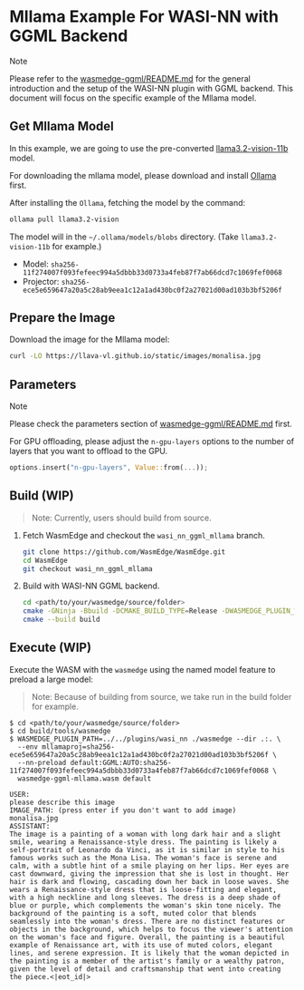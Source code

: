 # Mllama Example For WASI-NN with GGML Backend

> [!NOTE]
> Please refer to the [wasmedge-ggml/README.md](../README.md) for the general introduction and the setup of the WASI-NN plugin with GGML backend. This document will focus on the specific example of the Mllama model.

## Get Mllama Model

In this example, we are going to use the pre-converted [llama3.2-vision-11b](https://ollama.com/library/llama3.2-vision) model.

For downloading the mllama model, please download and install [Ollama](https://ollama.com/) first.

After installing the `Ollama`, fetching the model by the command:

```bash
ollama pull llama3.2-vision
```

The model will in the `~/.ollama/models/blobs` directory. (Take `llama3.2-vision-11b` for example.)

* Model: `sha256-11f274007f093fefeec994a5dbbb33d0733a4feb87f7ab66dcd7c1069fef0068`
* Projector: `sha256-ece5e659647a20a5c28ab9eea1c12a1ad430bc0f2a27021d00ad103b3bf5206f`

## Prepare the Image

Download the image for the Mllama model:

```bash
curl -LO https://llava-vl.github.io/static/images/monalisa.jpg
```

## Parameters

> [!NOTE]
> Please check the parameters section of [wasmedge-ggml/README.md](https://github.com/second-state/WasmEdge-WASINN-examples/tree/master/wasmedge-ggml#parameters) first.

For GPU offloading, please adjust the `n-gpu-layers` options to the number of layers that you want to offload to the GPU.

```rust
options.insert("n-gpu-layers", Value::from(...));
```

## Build (WIP)

> Note: Currently, users should build from source.

1. Fetch WasmEdge and checkout the `wasi_nn_ggml_mllama` branch.

    ```bash
    git clone https://github.com/WasmEdge/WasmEdge.git
    cd WasmEdge
    git checkout wasi_nn_ggml_mllama
    ```

2. Build with WASI-NN GGML backend.

    ```bash
    cd <path/to/your/wasmedge/source/folder>
    cmake -GNinja -Bbuild -DCMAKE_BUILD_TYPE=Release -DWASMEDGE_PLUGIN_WASI_NN_BACKEND="GGML"
    cmake --build build
    ```

## Execute (WIP)

Execute the WASM with the `wasmedge` using the named model feature to preload a large model:

> Note: Because of building from source, we take run in the build folder for example.

```console
$ cd <path/to/your/wasmedge/source/folder>
$ cd build/tools/wasmedge 
$ WASMEDGE_PLUGIN_PATH=../../plugins/wasi_nn ./wasmedge --dir .:. \
  --env mllamaproj=sha256-ece5e659647a20a5c28ab9eea1c12a1ad430bc0f2a27021d00ad103b3bf5206f \
  --nn-preload default:GGML:AUTO:sha256-11f274007f093fefeec994a5dbbb33d0733a4feb87f7ab66dcd7c1069fef0068 \
  wasmedge-ggml-mllama.wasm default

USER:
please describe this image
IMAGE_PATH: (press enter if you don't want to add image)
monalisa.jpg
ASSISTANT:
The image is a painting of a woman with long dark hair and a slight smile, wearing a Renaissance-style dress. The painting is likely a self-portrait of Leonardo da Vinci, as it is similar in style to his famous works such as the Mona Lisa. The woman's face is serene and calm, with a subtle hint of a smile playing on her lips. Her eyes are cast downward, giving the impression that she is lost in thought. Her hair is dark and flowing, cascading down her back in loose waves. She wears a Renaissance-style dress that is loose-fitting and elegant, with a high neckline and long sleeves. The dress is a deep shade of blue or purple, which complements the woman's skin tone nicely. The background of the painting is a soft, muted color that blends seamlessly into the woman's dress. There are no distinct features or objects in the background, which helps to focus the viewer's attention on the woman's face and figure. Overall, the painting is a beautiful example of Renaissance art, with its use of muted colors, elegant lines, and serene expression. It is likely that the woman depicted in the painting is a member of the artist's family or a wealthy patron, given the level of detail and craftsmanship that went into creating the piece.<|eot_id|>
```
